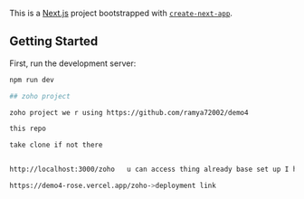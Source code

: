 This is a [Next.js](https://nextjs.org/) project bootstrapped with [`create-next-app`](https://github.com/vercel/next.js/tree/canary/packages/create-next-app).

## Getting Started

First, run the development server:

```bash
npm run dev

## zoho project

zoho project we r using https://github.com/ramya72002/demo4

this repo

take clone if not there


http://localhost:3000/zoho   u can access thing already base set up I have done:

https://demo4-rose.vercel.app/zoho->deployment link